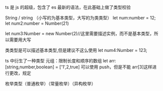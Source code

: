 ts 是 js 的超级，包含了 es 最新的语法，在此基础上做了类型校验

String / string
（小写的为基本类型，大写的为类类型）
let num:number = 12;
let num2:number = Number(21)

let num3:Number = new Number(2)//这里需要描述实例，而不是基本类型，所以需要用大写

类类型是可以描述基本类型,但是建议不这么使用
let num4:Number = 123;

ts 中衍生了一种类型
元组：限制长度和顺序的数组
let arr:[string,number,boolean] = ['1',2,true]
可以使用 push，但是不能 arr[3]这样进行更改，规定

枚举类型（普通枚举）（常量枚举）（异构枚举）

